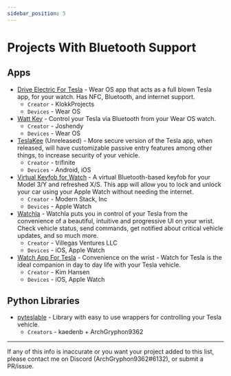 ```yaml
---
sidebar_position: 5
---
```


# Projects With Bluetooth Support

## Apps

- [Drive Electric For Tesla](https://play.google.com/store/apps/details?id=no.klokkprojects.driveelectricfortesla) - Wear OS app that acts as a full blown Tesla app, for your watch. Has NFC, Bluetooth, and internet support.
  - `Creator` - KlokkProjects
  - `Devices` - Wear OS
- [Watt Key](https://play.google.com/store/apps/details?id=com.joshendy.wattkey) - Control your Tesla via Bluetooth from your Wear OS watch.
  - `Creator` - Joshendy
  - `Devices` - Wear OS
- [TeslaKee](https://www.teslakee.com/) (Unreleased) - More secure version of the Tesla app, when released, will have customizable passive entry features among other things, to increase security of your vehicle.
  - `Creator` - trifinite
  - `Devices` - Android, iOS
- [Virtual Keyfob for Watch](https://apps.apple.com/us/app/virtual-keyfob-for-watch/id6443491799) - A virtual Bluetooth-based keyfob for your Model 3/Y and refreshed X/S. This app will allow you to lock and unlock your car using your Apple Watch without needing the internet.
  - `Creator` - Modern Stack, Inc
  - `Devices` - Apple Watch
- [Watchla](https://watchla.app/) - Watchla puts you in control of your Tesla from the convenience of a beautiful, intuitive and progressive UI on your wrist. Check vehicle status, send commands, get notified about critical vehicle updates, and so much more.
  - `Creator` - Villegas Ventures LLC
  - `Devices` - iOS, Apple Watch
- [Watch App For Tesla](https://www.watchfortesla.com/) - Convenience on the wrist - Watch for Tesla is the ideal companion in day to day life with your Tesla vehicle.
  - `Creator` - Kim Hansen
  - `Devices` - iOS, Apple Watch

## Python Libraries

- [pyteslable](https://pypi.org/project/pyteslable/) - Library with easy to use wrappers for controlling your Tesla vehicle.
  - `Creators` - kaedenb + ArchGryphon9362

---

If any of this info is inaccurate or you want your project added to this list, please contact me on Discord (ArchGryphon9362#6132), or submit a PR/issue.
